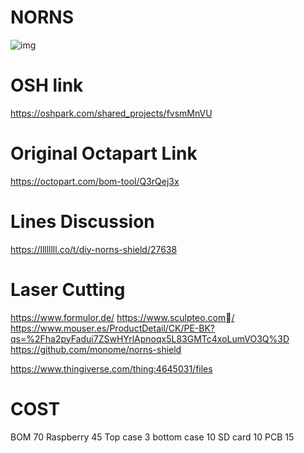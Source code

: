
# NORNS

![img](https://644db4de3505c40a0444-327723bce298e3ff5813fb42baeefbaa.ssl.cf1.rackcdn.com/c95f222e5d4562139767a0c06d63dd73.png)

# OSH link
https://oshpark.com/shared_projects/fvsmMnVU

# Original Octapart Link
https://octopart.com/bom-tool/Q3rQej3x

# Lines Discussion
https://llllllll.co/t/diy-norns-shield/27638

# Laser Cutting
https://www.formulor.de/
https://www.sculpteo.com/
https://www.mouser.es/ProductDetail/CK/PE-BK?qs=%2Fha2pyFadui7ZSwHYrlApnoqx5L83GMTc4xoLumVO3Q%3D
https://github.com/monome/norns-shield


https://www.thingiverse.com/thing:4645031/files


# COST
BOM 70
Raspberry 45
Top case 3
bottom case 10
SD card 10
PCB 15
